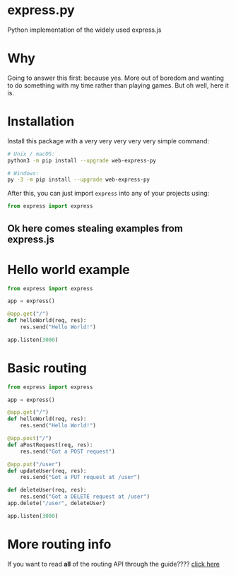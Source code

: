 # express.py
Python implementation of the widely used express.js

# Why
Going to answer this first: because yes. More out of boredom and wanting to do something with my time rather than playing games. But oh well, here it is.

# Installation
Install this package with a very very very very very simple command:
```sh
# Unix / macOS:
python3 -m pip install --upgrade web-express-py

# Windows:
py -3 -m pip install --upgrade web-express-py
```

After this, you can just import `express` into any of your projects using:
```py
from express import express
```

## Ok here comes stealing examples from express.js

# Hello world example
```py
from express import express

app = express()

@app.get("/")
def helloWorld(req, res):
    res.send("Hello World!")

app.listen(3000)
```

# Basic routing
```py
from express import express

app = express()

@app.get("/")
def helloWorld(req, res):
    res.send("Hello World!")

@app.post("/")
def aPostRequest(req, res):
    res.send("Got a POST request")

@app.put("/user")
def updateUser(req, res):
    res.send("Got a PUT request at /user")

def deleteUser(req, res):
    res.send("Got a DELETE request at /user")
app.delete("/user", deleteUser)

app.listen(3000)
```

# More routing info
If you want to read **all** of the routing API through the guide???? [click here](https://github.com/Hattorius/express.py/wiki/Guide---Routing)